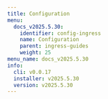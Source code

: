 ```yaml
---
title: Configuration
menu:
  docs_v2025.5.30:
    identifier: config-ingress
    name: Configuration
    parent: ingress-guides
    weight: 25
menu_name: docs_v2025.5.30
info:
  cli: v0.0.17
  installer: v2025.5.30
  version: v2025.5.30
---
```


